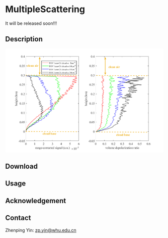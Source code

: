 # MultipleScattering

It will be released soon!!!

## Description

![ms](img/ms_effect_fov1_c1_var_ext.png)

## Download

## Usage

## Acknowledgement

## Contact

Zhenping Yin: zp.yin@whu.edu.cn